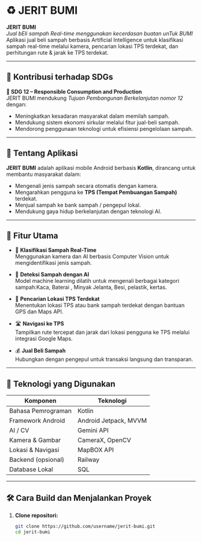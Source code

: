 # ♻️ JERIT BUMI

**JERIT BUMI**  
_Jual bEli sampah Real-time menggunakan kecerdasan buatan unTuk BUMI_  
Aplikasi jual beli sampah berbasis Artificial Intelligence untuk klasifikasi sampah real-time melalui kamera, pencarian lokasi TPS terdekat, dan perhitungan rute & jarak ke TPS terdekat.

---

## 🌱 Kontribusi terhadap SDGs

**🎯 SDG 12 – Responsible Consumption and Production**  
JERIT BUMI mendukung _Tujuan Pembangunan Berkelanjutan nomor 12_ dengan:
- Meningkatkan kesadaran masyarakat dalam memilah sampah.
- Mendukung sistem ekonomi sirkular melalui fitur jual-beli sampah.
- Mendorong penggunaan teknologi untuk efisiensi pengelolaan sampah.

---

## 📱 Tentang Aplikasi

**JERIT BUMI** adalah aplikasi mobile Android berbasis **Kotlin**, dirancang untuk membantu masyarakat dalam:
- Mengenali jenis sampah secara otomatis dengan kamera.
- Mengarahkan pengguna ke **TPS (Tempat Pembuangan Sampah)** terdekat.
- Menjual sampah ke bank sampah / pengepul lokal.
- Mendukung gaya hidup berkelanjutan dengan teknologi AI.

---

## 🚀 Fitur Utama

- 📸 **Klasifikasi Sampah Real-Time**  
  Menggunakan kamera dan AI berbasis Computer Vision untuk mengidentifikasi jenis sampah.

- 🤖 **Deteksi Sampah dengan AI**  
  Model machine learning dilatih untuk mengenali berbagai kategori sampah:Kaca, Baterai , Minyak Jelanta, Besi, pelastik, kertas.

- 📍 **Pencarian Lokasi TPS Terdekat**  
  Menentukan lokasi TPS atau bank sampah terdekat dengan bantuan GPS dan Maps API.

- 🛣️ **Navigasi ke TPS**  
  Tampilkan rute tercepat dan jarak dari lokasi pengguna ke TPS melalui integrasi Google Maps.

- 💰 **Jual Beli Sampah**  
  Hubungkan dengan pengepul untuk transaksi langsung dan transparan.

---

## 🧠 Teknologi yang Digunakan

| Komponen             | Teknologi                         |
|----------------------|-----------------------------------|
| Bahasa Pemrograman   | Kotlin                            |
| Framework Android    | Android Jetpack, MVVM             |
| AI / CV              | Gemini API                        |
| Kamera & Gambar      | CameraX, OpenCV                   |
| Lokasi & Navigasi    | MapBOX API                        |
| Backend (opsional)   | Railway             |
| Database Lokal       | SQL                               |

---

## 🛠️ Cara Build dan Menjalankan Proyek

1. **Clone repositori:**
   ```bash
   git clone https://github.com/username/jerit-bumi.git
   cd jerit-bumi
